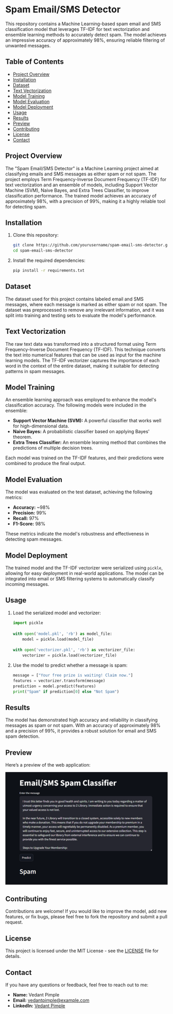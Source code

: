 # Spam Email/SMS Detector

This repository contains a Machine Learning-based spam email and SMS classification model that leverages TF-IDF for text vectorization and ensemble learning methods to accurately detect spam. The model achieves an impressive accuracy of approximately 98%, ensuring reliable filtering of unwanted messages.

## Table of Contents
- [Project Overview](#project-overview)
- [Installation](#installation)
- [Dataset](#dataset)
- [Text Vectorization](#text-vectorization)
- [Model Training](#model-training)
- [Model Evaluation](#model-evaluation)
- [Model Deployment](#model-deployment)
- [Usage](#usage)
- [Results](#results)
- [Preview](#preview)
- [Contributing](#contributing)
- [License](#license)
- [Contact](#contact)

## Project Overview

The "Spam Email/SMS Detector" is a Machine Learning project aimed at classifying emails and SMS messages as either spam or not spam. The project employs Term Frequency-Inverse Document Frequency (TF-IDF) for text vectorization and an ensemble of models, including Support Vector Machine (SVM), Naive Bayes, and Extra Trees Classifier, to improve classification performance. The trained model achieves an accuracy of approximately 98%, with a precision of 99%, making it a highly reliable tool for detecting spam.

## Installation

1. Clone this repository:
    ```bash
    git clone https://github.com/yourusername/spam-email-sms-detector.git
    cd spam-email-sms-detector
    ```

2. Install the required dependencies:
    ```bash
    pip install -r requirements.txt
    ```

## Dataset

The dataset used for this project contains labeled email and SMS messages, where each message is marked as either spam or not spam. The dataset was preprocessed to remove any irrelevant information, and it was split into training and testing sets to evaluate the model's performance.

## Text Vectorization

The raw text data was transformed into a structured format using Term Frequency-Inverse Document Frequency (TF-IDF). This technique converts the text into numerical features that can be used as input for the machine learning models. The TF-IDF vectorizer captures the importance of each word in the context of the entire dataset, making it suitable for detecting patterns in spam messages.

## Model Training

An ensemble learning approach was employed to enhance the model's classification accuracy. The following models were included in the ensemble:
- **Support Vector Machine (SVM):** A powerful classifier that works well for high-dimensional data.
- **Naive Bayes:** A probabilistic classifier based on applying Bayes' theorem.
- **Extra Trees Classifier:** An ensemble learning method that combines the predictions of multiple decision trees.

Each model was trained on the TF-IDF features, and their predictions were combined to produce the final output.

## Model Evaluation

The model was evaluated on the test dataset, achieving the following metrics:
- **Accuracy:** ~98%
- **Precision:** 99%
- **Recall:** 97%
- **F1-Score:** 98%

These metrics indicate the model's robustness and effectiveness in detecting spam messages.

## Model Deployment

The trained model and the TF-IDF vectorizer were serialized using `pickle`, allowing for easy deployment in real-world applications. The model can be integrated into email or SMS filtering systems to automatically classify incoming messages.

## Usage

1. Load the serialized model and vectorizer:
    ```python
    import pickle

    with open('model.pkl', 'rb') as model_file:
        model = pickle.load(model_file)

    with open('vectorizer.pkl', 'rb') as vectorizer_file:
        vectorizer = pickle.load(vectorizer_file)
    ```

2. Use the model to predict whether a message is spam:
    ```python
    message = ["Your free prize is waiting! Claim now."]
    features = vectorizer.transform(message)
    prediction = model.predict(features)
    print("Spam" if prediction[0] else "Not Spam")
    ```

## Results

The model has demonstrated high accuracy and reliability in classifying messages as spam or not spam. With an accuracy of approximately 98% and a precision of 99%, it provides a robust solution for email and SMS spam detection.

## Preview

Here’s a preview of the web application:

![Screenshot](app/spam.png)

## Contributing

Contributions are welcome! If you would like to improve the model, add new features, or fix bugs, please feel free to fork the repository and submit a pull request.

## License

This project is licensed under the MIT License - see the [LICENSE](LICENSE) file for details.

## Contact

If you have any questions or feedback, feel free to reach out to me:

- **Name:** Vedant Pimple
- **Email:** vedantpimple@example.com
- **LinkedIn:** [Vedant Pimple](https://www.linkedin.com/in/vedantpimple)
